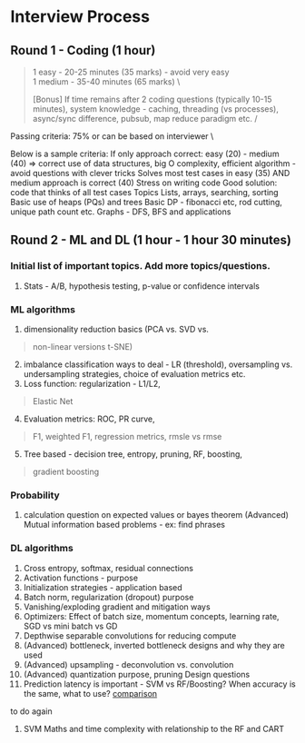 # Interview Process

## Round 1 - Coding (1 hour) 

> 1 easy - 20-25 minutes (35 marks) - avoid very easy\
1 medium - 35-40 minutes (65 marks) \
>
>[Bonus] If time remains after 2 coding questions (typically 10-15 minutes), system knowledge - caching, threading (vs processes), async/sync difference, pubsub, map reduce paradigm etc. /

Passing criteria: 75% or can be based on interviewer \

Below is a sample criteria:
If only approach correct: easy (20) - medium (40) ⇒ correct use of data structures, big O complexity, efficient algorithm - avoid questions with clever tricks
Solves most test cases in easy (35) AND medium approach is correct (40)
Stress on writing code
Good solution: code that thinks of all test cases
Topics
Lists, arrays, searching, sorting
Basic use of heaps (PQs) and trees
Basic DP - fibonacci etc, rod cutting, unique path count etc.
Graphs - DFS, BFS and applications

## Round 2 - ML and DL (1 hour - 1 hour 30 minutes)

### Initial list of important topics. Add more topics/questions.
1. Stats - A/B, hypothesis testing, p-value or confidence intervals

### ML algorithms
1. dimensionality reduction basics (PCA vs. SVD vs. 
> non-linear versions t-SNE)
2. imbalance classification ways to deal - LR (threshold), oversampling vs. undersampling strategies, choice of evaluation metrics etc.
3. Loss function: regularization - L1/L2, 
>Elastic Net
4. Evaluation metrics: ROC, PR curve, 
> F1, weighted F1, regression metrics, rmsle vs rmse
5. Tree based - decision tree, entropy, pruning, RF, boosting, 
>gradient boosting

### Probability	
1. calculation question on expected values or bayes theorem
(Advanced) Mutual information based problems - ex: find phrases

### DL algorithms
1. Cross entropy, softmax, residual connections
2. Activation functions - purpose
3. Initialization strategies - application based
4. Batch norm, regularization (dropout) purpose
5. Vanishing/exploding gradient and mitigation ways
6. Optimizers: Effect of batch size, momentum concepts, learning rate, SGD vs mini batch vs GD
7. Depthwise separable convolutions for reducing compute
8. (Advanced) bottleneck, inverted bottleneck designs and why they are used
9. (Advanced) upsampling - deconvolution vs. convolution
10. (Advanced) quantization purpose, pruning
Design questions
11. Prediction latency is important - SVM vs RF/Boosting? When accuracy is the same, what to use? [comparison](https://www.thekerneltrip.com/statistics/random-forest-vs-svm/#:~:text=What%20we%20can%20see%20is,considered%20when%20chosing%20the%20algorithm.)




to do again
1. SVM Maths and time complexity with relationship to the RF and CART